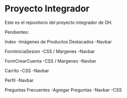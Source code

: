 # Proyecto Integrador

Este es el repositorio del proyecto integrador de DH.

Pendientes:

Index
-Imágenes de Productos Destacados
-Navbar

FormIniciaSesion
-CSS / Margenes
-Navbar

FormCrearCuenta
-CSS / Margenes
-Navbar

Carrito
-CSS
-Navbar

Perfil
-Navbar

Preguntas Frecuentes
-Agregar Preguntas
-Navbar
-CSS
